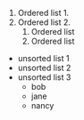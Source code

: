 1. Ordered list 1.
2. Ordered list 2.
   1. Ordered list
   2. Ordered list
   
  - unsorted list 1
  - unsorted list 2
  - unsorted list 3
    * bob
    * jane
    * nancy
  
  
